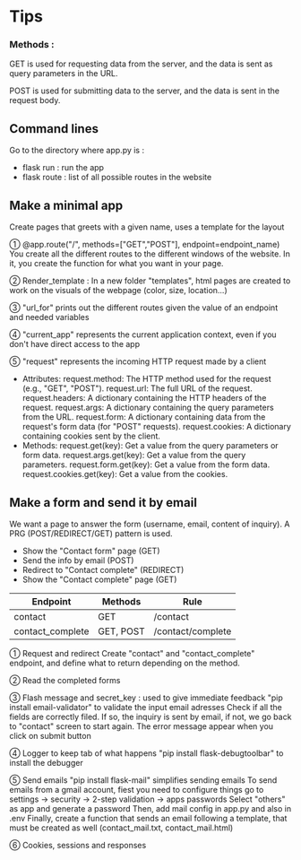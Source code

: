 # Tips

### Methods :

GET is used for requesting data from the server, and the data is sent as query parameters in the URL.

POST is used for submitting data to the server, and the data is sent in the request body.

## Command lines

Go to the directory where app.py is :

- flask run : run the app
- flask route : list of all possible routes in the website

## Make a minimal app

Create pages that greets with a given name, uses a template for the layout

① @app.route("/", methods=["GET","POST"], endpoint=endpoint_name)
You create all the different routes to the different windows of the website.
In it, you create the function for what you want in your page.

② Render_template : In a new folder "templates", html pages are created to work on the visuals of the webpage (color, size, location...)

③ "url_for" prints out the different routes given the value of an endpoint and needed variables

④ "current_app" represents the current application context, even if you don't have direct access to the app

⑤ "request" represents the incoming HTTP request made by a client

- Attributes:
  request.method: The HTTP method used for the request (e.g., "GET", "POST").
  request.url: The full URL of the request.
  request.headers: A dictionary containing the HTTP headers of the request.
  request.args: A dictionary containing the query parameters from the URL.
  request.form: A dictionary containing data from the request's form data (for "POST" requests).
  request.cookies: A dictionary containing cookies sent by the client.
- Methods:
  request.get(key): Get a value from the query parameters or form data.
  request.args.get(key): Get a value from the query parameters.
  request.form.get(key): Get a value from the form data.
  request.cookies.get(key): Get a value from the cookies.

## Make a form and send it by email

We want a page to answer the form (username, email, content of inquiry).
A PRG (POST/REDIRECT/GET) pattern is used.

- Show the "Contact form" page (GET)
- Send the info by email (POST)
- Redirect to "Contact complete" (REDIRECT)
- Show the "Contact complete" page (GET)

| Endpoint         | Methods   | Rule              |
| ---------------- | --------- | ----------------- |
| contact          | GET       | /contact          |
| contact_complete | GET, POST | /contact/complete |

① Request and redirect
Create "contact" and "contact_complete" endpoint, and define what to return depending on the method.

② Read the completed forms

③ Flash message and secret_key : used to give immediate feedback
"pip install email-validator" to validate the input email adresses
Check if all the fields are correctly filed. If so, the inquiry is sent by email, if not, we go back to "contact" screen to start again.
The error message appear when you click on submit button

④ Logger to keep tab of what happens
"pip install flask-debugtoolbar" to install the debugger

⑤ Send emails
"pip install flask-mail" simplifies sending emails
To send emails from a gmail account, fiest you  need to configure things
go to settings -> security -> 2-step validation -> apps passwords 
Select "others" as app and generate a password
Then, add mail config in app.py and also in .env
Finally, create a function that sends an email following a template, that must be created as well (contact_mail.txt, contact_mail.html)

⑥ Cookies, sessions and responses
